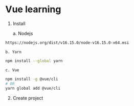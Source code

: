 # Vue learning

1. Install

    a. Nodejs
```sh
https://nodejs.org/dist/v16.15.0/node-v16.15.0-x64.msi
```

    b. Yarn
```sh
npm install --global yarn
```

    c. Vue
```sh
npm install -g @vue/cli
# OR
yarn global add @vue/cli
```
2. Create project